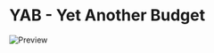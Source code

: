 # YAB - Yet Another Budget

![Preview](https://github.com/theNerd247/yab2/blob/features/snap-15/preview.png?raw=true)
